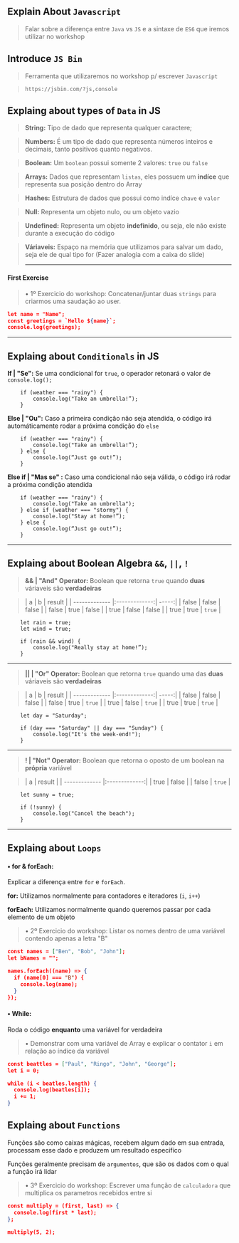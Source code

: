 ## Explain About `Javascript `
> Falar sobre a diferença entre `Java` vs `JS` e a sintaxe de `ES6` que iremos utilizar no workshop

## Introduce `JS Bin`
> Ferramenta que utilizaremos no workshop p/ escrever `Javascript`

> `https://jsbin.com/?js,console`

## Explaing about types of `Data` in JS

> **String:** Tipo de dado que representa qualquer caractere;

> **Numbers:** É um tipo de dado que representa números inteiros e decimais, tanto positivos quanto negativos.

> **Boolean:** Um `boolean` possui somente 2 valores: `true` ou `false`

> **Arrays:** Dados que representam `listas`, eles possuem um **indíce** que representa sua posição dentro do Array

> **Hashes:** Estrutura de dados que possui como indíce `chave` e `valor`

> **Null:** Representa um objeto nulo, ou um objeto vazio

> **Undefined:** Representa um objeto **indefinido**, ou seja, ele não existe durante a execução do código

> **Váriaveis:** Espaço na memória que utilizamos para salvar um dado, seja ele de qual tipo for (Fazer analogia com a caixa do slide)
> *****

#### First Exercise
> • 1º Exercicio do workshop: Concatenar/juntar duas `strings` para criarmos uma saudação ao user.

```json
let name = "Name";
const greetings = `Hello ${name}`;
console.log(greetings);
```
*****

## Explaing about `Conditionals` in JS

**If | "Se":** Se uma condicional for `true`, o operador retonará o valor de `console.log();`

```
	if (weather === "rainy") {	
  		console.log("Take an umbrella!”);
	}
```

**Else | "Ou":** Caso a primeira condição não seja atendida, o código irá automáticamente rodar a próxima condição do `else`

```
	if (weather === "rainy") {
  		console.log("Take an umbrella!”);
	} else {
  		console.log(“Just go out!”);
	}
```

**Else if | "Mas se" :** Caso uma condicional não seja válida, o código irá rodar a próxima condição atendida

```
	if (weather === "rainy") {
  		console.log("Take an umbrella");
	} else if (weather === "stormy") {
  		console.log("Stay at home!”);
	} else {
  		console.log(“Just go out!”);
	}
```
*****

## Explaing about Boolean Algebra `&&`, `||`, `!`

> **&& | "And" Operator:** Boolean que retorna `true` quando **duas** váriaveis são **verdadeiras**

>| a        | b           | result  |
| ------------- |:-------------:| -----:|
| false      | false | false |
| false      | true      |   false |
| true | false      |    false |
| true | true      |    `true` |

  
```
	let rain = true;
	let wind = true;

	if (rain && wind) {
  		console.log("Really stay at home!”);
  	}

```
*****
> **|| | "Or" Operator:** Boolean que retorna `true` quando uma das **duas** váriaveis são **verdadeiras**

>| a        | b           | result  |
| ------------- |:-------------:| -----:|
| false      | false | false |
| false      | true      |   `true` |
| true | false      |    `true` |
| true | true      |    `true` |
  
```
	let day = "Saturday";

	if (day === "Saturday" || day === "Sunday") {
  		console.log("It's the week-end!");
	}
```
*****
> **! | "Not" Operator:** Boolean que retorna o oposto de um boolean na **própria** variável

>| a        | result           | 
| ------------- |:-------------:|
| true      | false |
| false      | `true`      |

```
	let sunny = true;

	if (!sunny) {
  		console.log("Cancel the beach");
	}
```
*****


## Explaing about `Loops`

#### • for & forEach:
Explicar a diferença entre `for` e `forEach`.

**for:** Utilizamos normalmente para contadores e iteradores (`i`, `i++`)

**forEach:** Utilizamos normalmente quando queremos passar por cada elemento de um objeto

> • 2º Exercicio do workshop: Listar os nomes dentro de uma variável contendo apenas a letra "B"

```json
const names = ["Ben", "Bob", "John"];
let bNames = "";

names.forEach((name) => {
  if (name[0] === "B") {
    console.log(name);
  }
});
```
#### • While:
Roda o código **enquanto** uma variável for verdadeira

> • Demonstrar com uma variável de Array e explicar o contator `i` em relação ao índice da variável

```json
const beattles = ["Paul", "Ringo", "John", "George"];
let i = 0;

while (i < beatles.length) {
  console.log(beatles[i]);
  i += 1;
}
```
 
## Explaing about `Functions`

Funções são como caixas mágicas, recebem algum dado em sua entrada, processam esse dado e produzem um resultado especifíco

Funções geralmente precisam de `argumentos`, que são os dados com o qual a função irá lidar

> • 3º Exercicio do workshop: Escrever uma função de `calculadora` que multiplica os parametros recebidos entre si

```json
const multiply = (first, last) => {
  console.log(first * last);
};

multiply(5, 2);
```
